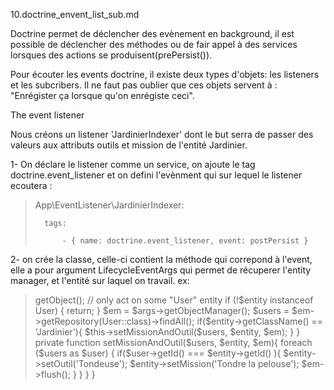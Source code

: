 10.doctrine_envent_list_sub.md

Doctrine permet de déclencher des evènement en background, il est possible de déclencher des méthodes ou de fair appel à des services lorsques des actions se produisent(prePersist()).

Pour écouter les events doctrine, il existe deux types d'objets: les listeners et les subcribers.
Il ne faut pas oublier que ces objets servent à : "Enrégister ça lorsque qu'on enrégiste ceci".

The event listener

Nous créons un listener 'JardinierIndexer' dont le but serra de passer des valeurs aux attributs outils et mission de l'entité Jardinier.

1- On déclare le listener comme un service, on ajoute le tag doctrine.event_listener et on defini l'evènment qui sur lequel le listener ecoutera :

>   App\EventListener\JardinierIndexer:
>   
>       tags:
>       
>           - { name: doctrine.event_listener, event: postPersist }

2- on crée la classe, celle-ci contient la méthode qui correpond à l'event, elle a pour argument LifecycleEventArgs qui permet de récuperer l'entity manager, et l'entité sur laquel on travail.
ex:

>   
>   <?php
>   
>   namespace App\EventListener;
>   
>   use App\Entity\User;
>   
>   use App\Entity\Jardinier;
>   
>   use Doctrine\Common\Persistence\Event\LifecycleEventArgs;
>   
>   
>   class JardinierIndexer
>   
>   {
>   
>       public function postPersist(LifecycleEventArgs $args)
>       
>       {
>       
>           $entity = $args->getObject();
>           
>           // only act on some "User" entity
>           if (!$entity instanceof User) {
>               return;
>           }
>           
>           $em = $args->getObjectManager();
>           
>           $users = $em->getRepository(User::class)->findAll();
>           
>   
>           if($entity->getClassName() == 'Jardinier'){
>           
>               $this->setMissionAndOutil($users, $entity, $em);
>               
>           }
>           
>       }
>       
>       
>       private function setMissionAndOutil($users, $entity, $em){
>       
>           foreach ($users as $user) {
>           
>               if($user->getId() === $entity->getId() ){
>               
>                   $entity->setOutil('Tondeuse');
>                   
>                   $entity->setMission('Tondre la pelouse');
>                   
>                   $em->flush();
>                   
>               }
>               
>           } 
>           
>       }
>       
>   }
>   
